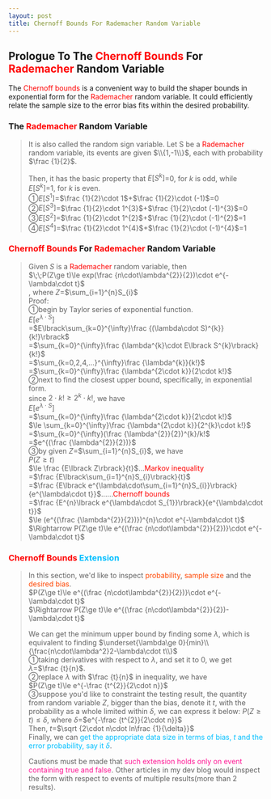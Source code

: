 ```yaml
---
layout: post
title: Chernoff Bounds For Rademacher Random Variable
---
```


## Prologue To The <font color="Red">Chernoff Bounds</font> For <font color="Red">Rademacher</font> Random Variable
<p class="message">
The <font color="Red">Chernoff bounds</font> is a convenient way to build the shaper bounds in exponential form for the <font color="Red">Rademacher</font> random variable.  
It could efficiently relate the sample size to the error bias fits within the desired probability.  
</p>

### The <font color="Red">Rademacher</font> Random Variable
>It is also called the random sign variable.  Let S be a <font color="Red">Rademacher</font> random variable, its events are given $\\{1,-1\\}$, each with probability $\frac {1}{2}$.  
>
>Then, it has the basic property that $E\lbrack S^{k}\rbrack$=$0$, for $k$ is odd, while $E\lbrack S^{k}\rbrack$=$1$, for $k$ is even.  
>&#10112;$E\lbrack S^{1}\rbrack$=$\frac {1}{2}\cdot 1$+$\frac {1}{2}\cdot (-1)$=$0$  
>&#10113;$E\lbrack S^{3}\rbrack$=$\frac {1}{2}\cdot 1^{3}$+$\frac {1}{2}\cdot (-1)^{3}$=$0$  
>&#10114;$E\lbrack S^{2}\rbrack$=$\frac {1}{2}\cdot 1^{2}$+$\frac {1}{2}\cdot (-1)^{2}$=$1$  
>&#10115;$E\lbrack S^{4}\rbrack$=$\frac {1}{2}\cdot 1^{4}$+$\frac {1}{2}\cdot (-1)^{4}$=$1$  

### <font color="Red">Chernoff Bounds</font> For <font color="Red">Rademacher</font> Random Variable
>Given $S$ is a <font color="Red">Rademacher</font> random variable, then  
>$\;\;P(Z\ge t)\le exp(\frac {n\cdot\lambda^{2}}{2})\cdot e^{-\lambda\cdot t}$  
>, where $Z$=$\sum_{i=1}^{n}S_{i}$  
>Proof:  
>&#10112;begin by Taylor series of exponential function.  
>$E\lbrack e^{\lambda\cdot S}\rbrack$  
>=$E\lbrack\sum_{k=0}^{\infty}\frac {(\lambda\cdot S)^{k}}{k!}\rbrack$  
>=$\sum_{k=0}^{\infty}\frac {\lambda^{k}\cdot E\lbrack S^{k}\rbrack}{k!}$  
>=$\sum_{k=0,2,4,...}^{\infty}\frac {\lambda^{k}}{k!}$  
>=$\sum_{k=0}^{\infty}\frac {\lambda^{2\cdot k}}{2\cdot k!}$  
>&#10113;next to find the closest upper bound, specifically, in exponential form.  
>since $2\cdot k!\ge 2^{k}\cdot k!$, we have  
>$E\lbrack e^{\lambda\cdot S}\rbrack$  
>=$\sum_{k=0}^{\infty}\frac {\lambda^{2\cdot k}}{2\cdot k!}$  
>$\le \sum_{k=0}^{\infty}\frac {\lambda^{2\cdot k}}{2^{k}\cdot k!}$  
>=$\sum_{k=0}^{\infty}(\frac {\lambda^{2}}{2})^{k}/k!$  
>=$e^{(\frac {\lambda^{2}}{2})}$  
>&#10114;by given $Z$=$\sum_{i=1}^{n}S_{i}$, we have  
>$P(Z\ge t)$  
>$\le \frac {E\lbrack Z\rbrack}{t}$...<font color="Red">Markov inequality</font>  
>=$\frac {E\lbrack\sum_{i=1}^{n}S_{i}\rbrack}{t}$  
>=$\frac {E\lbrack e^{\lambda\cdot\sum_{i=1}^{n}S_{i}}\rbrack}{e^{\lambda\cdot t}}$......<font color="Red">Chernoff bounds</font>  
>=$\frac {E^{n}\lbrack e^{\lambda\cdot S_{1}}\rbrack}{e^{\lambda\cdot t}}$  
>$\le (e^{(\frac {\lambda^{2}}{2})})^{n}\cdot e^{-\lambda\cdot t}$  
>$\Rightarrow P(Z\ge t)\le e^{(\frac {n\cdot\lambda^{2}}{2})}\cdot e^{-\lambda\cdot t}$  

### <font color="Red">Chernoff Bounds</font> <font color="DeepSkyBlue">Extension</font>
>In this section, we'd like to inspect <font color="OrangeRed">probability</font>, <font color="OrangeRed">sample size</font> and the <font color="OrangeRed">desired bias</font>.  
>$P(Z\ge t)\le e^{(\frac {n\cdot\lambda^{2}}{2})}\cdot e^{-\lambda\cdot t}$  
>$\Rightarrow P(Z\ge t)\le e^{(\frac {n\cdot\lambda^{2}}{2})-\lambda\cdot t}$  
>
>We can get the minimum upper bound by finding some $\lambda$, which is equivalent to finding $\underset{\lambda\ge 0}{min}\\{\frac{n\cdot\lambda^2}2-\lambda\cdot t\\}$  
>&#10112;taking derivatives with respect to $\lambda$, and set it to $0$, we get $\lambda$=$\frac {t}{n}$.  
>&#10113;replace $\lambda$ with $\frac {t}{n}$ in inequality, we have  
>$P(Z\ge t)\le e^{-\frac {t^{2}}{2\cdot n}}$  
>&#10114;suppose you'd like to constraint the testing result, the quantity from random variable $Z$, bigger than the bias, denote it $t$, with the probability as a whole limited within $\delta$, we can express it below: 
>$P(Z\ge t)\le\delta$, where $\delta$=$e^{-\frac {t^{2}}{2\cdot n}}$  
>Then, $t$=$\sqrt {2\cdot n\cdot ln\frac {1}{\delta}}$  
>Finally, we can <font color="DeepSkyBlue">get the appropriate data size in terms of bias, $t$ and the error probability, say it $\delta$</font>. 
>
>Cautions must be made that <font color="DeepPink">such extension holds only on event containing true and false</font>.  Other articles in my dev blog would inspect the form with respect to events of multiple results(more than 2 results). 

<!-- Γ -->
<!-- \frac{\Gamma(k + n)}{\Gamma(n)} \frac{1}{r^k}  -->
<!-- \mbox{\large$\vert$}\nolimits_0^\infty -->
<!-- \vert_0^\infty -->
<!-- &prime; ′ -->
<!-- &Prime; ″ -->
<!-- \overline{X_n} -->
<!-- \frac{{\overline {X_n}}-\mu}{S/\sqrt n} -->
<!-- \lim_{t\rightarrow\infty} -->
<!-- \begin{array}{l}f'(x)\\f''(x)\\f'''(x)\\f''''(x)\end{array} -->
<!-- \\{Z\vert Z\ge t\\} -->
<!-- E\lbrack Z\rbrack -->
<!-- Var\lbrack Z\rbrack -->
<!-- \left|X\right| absolute value of X-->
<!-- \Leftrightarrow -->

<!-- Notes -->
<!-- <font color="OrangeRed">items, verb, to make it the focus</font> -->
<!-- <font color="Red">KKT</font> -->
<!-- <font color="Red">SMO heuristics</font> -->
<!-- <font color="Red">F</font> distribution -->
<!-- <font color="Red">t</font> distribution -->
<!-- <font color="DeepSkyBlue">suggested item, soft item</font> -->
<!-- <font color="RoyalBlue">old alpha</font> -->
<!-- <font color="Green">new alpha</font> -->

<!-- <font color="DeepPink">positive conclusion, finding</font> -->
<!-- <font color="RosyBrown">negative conclusion, finding</font> -->

<!-- <font color="#00ADAD">policy</font> -->
<!-- <font color="#6100A8">full observable</font> -->
<!-- <font color="#FFAC12">partial observable</font> -->
<!-- <font color="#EB00EB">stochastic</font> -->
<!-- <font color="#8400E6">state transition</font> -->
<!-- <font color="#D600D6">discount factor gamma $\gamma$</font> -->
<!-- <font color="#D600D6">$V(S)$</font> -->
<!-- <font color="#9300FF">immediate reward R(S)</font> -->